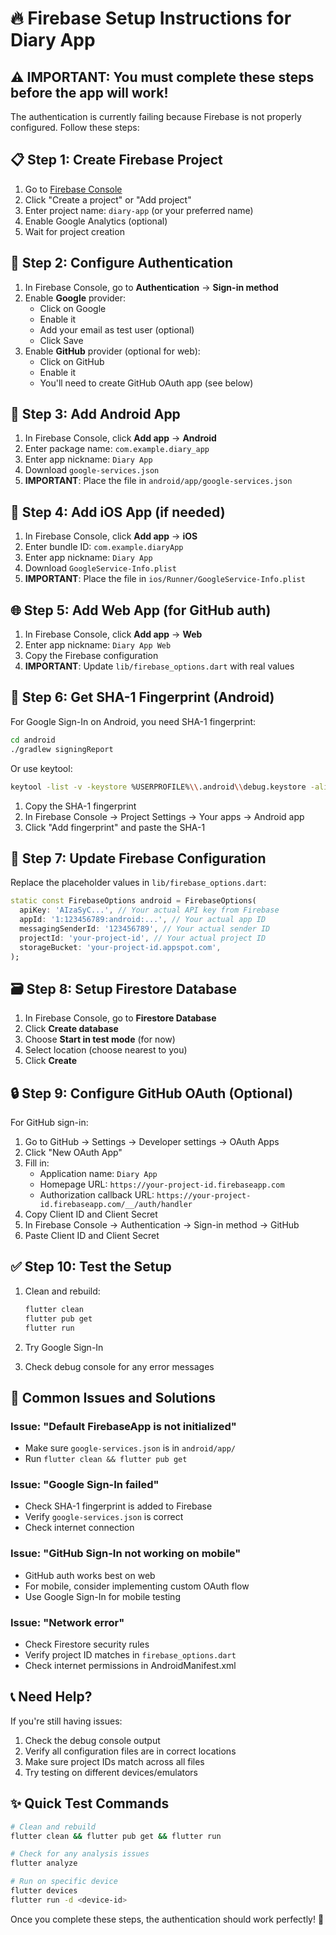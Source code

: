 # 🔥 Firebase Setup Instructions for Diary App

## ⚠️ IMPORTANT: You must complete these steps before the app will work!

The authentication is currently failing because Firebase is not properly configured. Follow these steps:

## 📋 Step 1: Create Firebase Project

1. Go to [Firebase Console](https://console.firebase.google.com/)
2. Click "Create a project" or "Add project"
3. Enter project name: `diary-app` (or your preferred name)
4. Enable Google Analytics (optional)
5. Wait for project creation

## 🔧 Step 2: Configure Authentication

1. In Firebase Console, go to **Authentication** → **Sign-in method**
2. Enable **Google** provider:
   - Click on Google
   - Enable it
   - Add your email as test user (optional)
   - Click Save
3. Enable **GitHub** provider (optional for web):
   - Click on GitHub
   - Enable it
   - You'll need to create GitHub OAuth app (see below)

## 📱 Step 3: Add Android App

1. In Firebase Console, click **Add app** → **Android**
2. Enter package name: `com.example.diary_app`
3. Enter app nickname: `Diary App`
4. Download `google-services.json`
5. **IMPORTANT**: Place the file in `android/app/google-services.json`

## 🍎 Step 4: Add iOS App (if needed)

1. In Firebase Console, click **Add app** → **iOS**
2. Enter bundle ID: `com.example.diaryApp`
3. Enter app nickname: `Diary App`
4. Download `GoogleService-Info.plist`
5. **IMPORTANT**: Place the file in `ios/Runner/GoogleService-Info.plist`

## 🌐 Step 5: Add Web App (for GitHub auth)

1. In Firebase Console, click **Add app** → **Web**
2. Enter app nickname: `Diary App Web`
3. Copy the Firebase configuration
4. **IMPORTANT**: Update `lib/firebase_options.dart` with real values

## 🔑 Step 6: Get SHA-1 Fingerprint (Android)

For Google Sign-In on Android, you need SHA-1 fingerprint:

```bash
cd android
./gradlew signingReport
```

Or use keytool:
```bash
keytool -list -v -keystore %USERPROFILE%\\.android\\debug.keystore -alias androiddebugkey -storepass android -keypass android
```

1. Copy the SHA-1 fingerprint
2. In Firebase Console → Project Settings → Your apps → Android app
3. Click "Add fingerprint" and paste the SHA-1

## 📝 Step 7: Update Firebase Configuration

Replace the placeholder values in `lib/firebase_options.dart`:

```dart
static const FirebaseOptions android = FirebaseOptions(
  apiKey: 'AIzaSyC...', // Your actual API key from Firebase
  appId: '1:123456789:android:...', // Your actual app ID
  messagingSenderId: '123456789', // Your actual sender ID
  projectId: 'your-project-id', // Your actual project ID
  storageBucket: 'your-project-id.appspot.com',
);
```

## 🗃️ Step 8: Setup Firestore Database

1. In Firebase Console, go to **Firestore Database**
2. Click **Create database**
3. Choose **Start in test mode** (for now)
4. Select location (choose nearest to you)
5. Click **Create**

## 🔒 Step 9: Configure GitHub OAuth (Optional)

For GitHub sign-in:

1. Go to GitHub → Settings → Developer settings → OAuth Apps
2. Click "New OAuth App"
3. Fill in:
   - Application name: `Diary App`
   - Homepage URL: `https://your-project-id.firebaseapp.com`
   - Authorization callback URL: `https://your-project-id.firebaseapp.com/__/auth/handler`
4. Copy Client ID and Client Secret
5. In Firebase Console → Authentication → Sign-in method → GitHub
6. Paste Client ID and Client Secret

## ✅ Step 10: Test the Setup

1. Clean and rebuild:
   ```bash
   flutter clean
   flutter pub get
   flutter run
   ```

2. Try Google Sign-In
3. Check debug console for any error messages

## 🚨 Common Issues and Solutions

### Issue: "Default FirebaseApp is not initialized"
- Make sure `google-services.json` is in `android/app/`
- Run `flutter clean && flutter pub get`

### Issue: "Google Sign-In failed"
- Check SHA-1 fingerprint is added to Firebase
- Verify `google-services.json` is correct
- Check internet connection

### Issue: "GitHub Sign-In not working on mobile"
- GitHub auth works best on web
- For mobile, consider implementing custom OAuth flow
- Use Google Sign-In for mobile testing

### Issue: "Network error"
- Check Firestore security rules
- Verify project ID matches in `firebase_options.dart`
- Check internet permissions in AndroidManifest.xml

## 📞 Need Help?

If you're still having issues:

1. Check the debug console output
2. Verify all configuration files are in correct locations
3. Make sure project IDs match across all files
4. Try testing on different devices/emulators

## ✨ Quick Test Commands

```bash
# Clean and rebuild
flutter clean && flutter pub get && flutter run

# Check for any analysis issues
flutter analyze

# Run on specific device
flutter devices
flutter run -d <device-id>
```

Once you complete these steps, the authentication should work perfectly! 🎉
